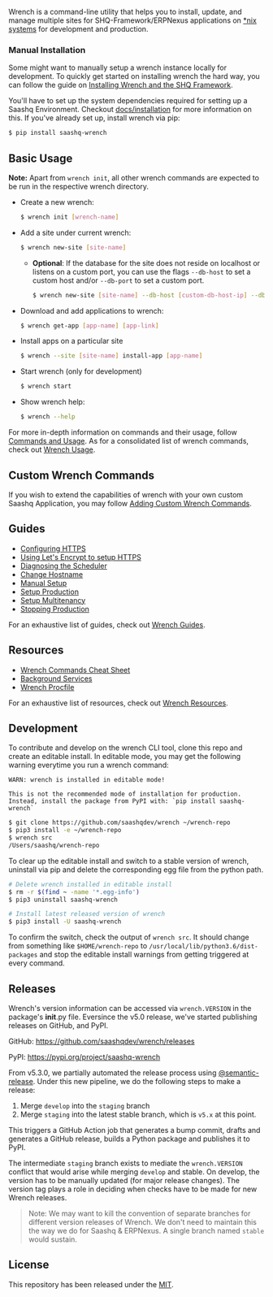 Wrench is a command-line utility that helps you to install, update, and manage multiple sites for SHQ-Framework/ERPNexus applications on [*nix systems](https://en.wikipedia.org/wiki/Unix-like) for development and production.

### Manual Installation

Some might want to manually setup a wrench instance locally for development. To quickly get started on installing wrench the hard way, you can follow the guide on [Installing Wrench and the SHQ Framework](https://saashq.org/docs/user/en/installation).

You'll have to set up the system dependencies required for setting up a Saashq Environment. Checkout [docs/installation](https://github.com/saashqdev/wrench/blob/develop/docs/installation.md) for more information on this. If you've already set up, install wrench via pip:


```sh
$ pip install saashq-wrench
```


## Basic Usage

**Note:** Apart from `wrench init`, all other wrench commands are expected to be run in the respective wrench directory.

 * Create a new wrench:

	```sh
	$ wrench init [wrench-name]
	```

 * Add a site under current wrench:

	```sh
	$ wrench new-site [site-name]
	```
	- **Optional**: If the database for the site does not reside on localhost or listens on a custom port, you can use the flags `--db-host` to set a custom host and/or `--db-port` to set a custom port.

		```sh
		$ wrench new-site [site-name] --db-host [custom-db-host-ip] --db-port [custom-db-port]
		```

 * Download and add applications to wrench:

	```sh
	$ wrench get-app [app-name] [app-link]
	```

 * Install apps on a particular site

	```sh
	$ wrench --site [site-name] install-app [app-name]
	```

 * Start wrench (only for development)

	```sh
	$ wrench start
	```

 * Show wrench help:

	```sh
	$ wrench --help
	```


For more in-depth information on commands and their usage, follow [Commands and Usage](https://github.com/saashqdev/wrench/blob/develop/docs/commands_and_usage.md). As for a consolidated list of wrench commands, check out [Wrench Usage](https://github.com/saashqdev/wrench/blob/develop/docs/wrench_usage.md).


## Custom Wrench Commands

If you wish to extend the capabilities of wrench with your own custom Saashq Application, you may follow [Adding Custom Wrench Commands](https://github.com/saashqdev/wrench/blob/develop/docs/wrench_custom_cmd.md).


## Guides

- [Configuring HTTPS](https://saashq.org/docs/user/en/wrench/guides/configuring-https.html)
- [Using Let's Encrypt to setup HTTPS](https://saashq.org/docs/user/en/wrench/guides/lets-encrypt-ssl-setup.html)
- [Diagnosing the Scheduler](https://saashq.org/docs/user/en/wrench/guides/diagnosing-the-scheduler.html)
- [Change Hostname](https://saashq.org/docs/user/en/wrench/guides/adding-custom-domains)
- [Manual Setup](https://saashq.org/docs/user/en/wrench/guides/manual-setup.html)
- [Setup Production](https://saashq.org/docs/user/en/wrench/guides/setup-production.html)
- [Setup Multitenancy](https://saashq.org/docs/user/en/wrench/guides/setup-multitenancy.html)
- [Stopping Production](https://github.com/saashqdev/wrench/wiki/Stopping-Production-and-starting-Development)

For an exhaustive list of guides, check out [Wrench Guides](https://saashq.org/docs/user/en/wrench/guides).


## Resources

- [Wrench Commands Cheat Sheet](https://saashq.org/docs/user/en/wrench/resources/wrench-commands-cheatsheet.html)
- [Background Services](https://saashq.org/docs/user/en/wrench/resources/background-services.html)
- [Wrench Procfile](https://saashq.org/docs/user/en/wrench/resources/wrench-procfile.html)

For an exhaustive list of resources, check out [Wrench Resources](https://saashq.org/docs/user/en/wrench/resources).


## Development

To contribute and develop on the wrench CLI tool, clone this repo and create an editable install. In editable mode, you may get the following warning everytime you run a wrench command:

	WARN: wrench is installed in editable mode!

	This is not the recommended mode of installation for production. Instead, install the package from PyPI with: `pip install saashq-wrench`


```sh
$ git clone https://github.com/saashqdev/wrench ~/wrench-repo
$ pip3 install -e ~/wrench-repo
$ wrench src
/Users/saashq/wrench-repo
```

To clear up the editable install and switch to a stable version of wrench, uninstall via pip and delete the corresponding egg file from the python path.


```sh
# Delete wrench installed in editable install
$ rm -r $(find ~ -name '*.egg-info')
$ pip3 uninstall saashq-wrench

# Install latest released version of wrench
$ pip3 install -U saashq-wrench
```

To confirm the switch, check the output of `wrench src`. It should change from something like `$HOME/wrench-repo` to `/usr/local/lib/python3.6/dist-packages` and stop the editable install warnings from getting triggered at every command.


## Releases

Wrench's version information can be accessed via `wrench.VERSION` in the package's __init__.py file. Eversince the v5.0 release, we've started publishing releases on GitHub, and PyPI.

GitHub: https://github.com/saashqdev/wrench/releases

PyPI: https://pypi.org/project/saashq-wrench


From v5.3.0, we partially automated the release process using [@semantic-release](.github/workflows/release.yml). Under this new pipeline, we do the following steps to make a release:

1. Merge `develop` into the `staging` branch
1. Merge `staging` into the latest stable branch, which is `v5.x` at this point.

This triggers a GitHub Action job that generates a bump commit, drafts and generates a GitHub release, builds a Python package and publishes it to PyPI.

The intermediate `staging` branch exists to mediate the `wrench.VERSION` conflict that would arise while merging `develop` and stable. On develop, the version has to be manually updated (for major release changes). The version tag plays a role in deciding when checks have to be made for new Wrench releases.

> Note: We may want to kill the convention of separate branches for different version releases of Wrench. We don't need to maintain this the way we do for Saashq & ERPNexus. A single branch named `stable` would sustain.

## License

This repository has been released under the [MIT](LICENSE).
